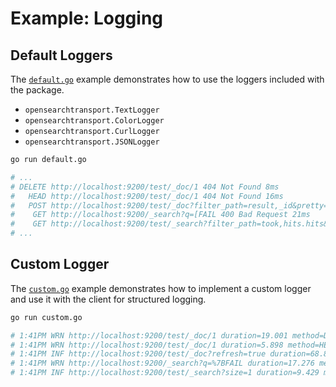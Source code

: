 # Example: Logging

## Default Loggers

The [`default.go`](default.go) example demonstrates how to use the loggers included with the package.

* `opensearchtransport.TextLogger`
* `opensearchtransport.ColorLogger`
* `opensearchtransport.CurlLogger`
* `opensearchtransport.JSONLogger`

```bash
go run default.go

# ...
# DELETE http://localhost:9200/test/_doc/1 404 Not Found 8ms
#   HEAD http://localhost:9200/test/_doc/1 404 Not Found 16ms
#   POST http://localhost:9200/test/_doc?filter_path=result,_id&pretty=true&refresh=true 201 Created 45ms
#    GET http://localhost:9200/_search?q=[FAIL 400 Bad Request 21ms
#    GET http://localhost:9200/test/_search?filter_path=took,hits.hits&pretty=true&size=1 200 OK 11ms
# ...
```

## Custom Logger

The [`custom.go`](custom.go) example demonstrates how to implement a custom logger and use it with the client for structured logging.

```bash
go run custom.go

# 1:41PM WRN http://localhost:9200/test/_doc/1 duration=19.001 method=DELETE req_bytes=0 res_bytes=155 status_code=404
# 1:41PM WRN http://localhost:9200/test/_doc/1 duration=5.898 method=HEAD req_bytes=0 res_bytes=0 status_code=404
# 1:41PM INF http://localhost:9200/test/_doc?refresh=true duration=68.841 method=POST req_bytes=21 res_bytes=194 status_code=201
# 1:41PM WRN http://localhost:9200/_search?q=%7BFAIL duration=17.276 method=GET req_bytes=0 res_bytes=765 status_code=400
# 1:41PM INF http://localhost:9200/test/_search?size=1 duration=9.429 method=GET req_bytes=49 res_bytes=280 status_code=200
```
